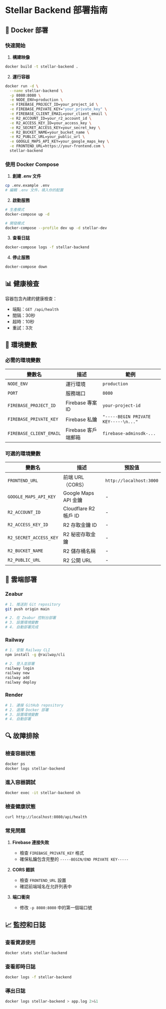 # Stellar Backend 部署指南

## 🐳 Docker 部署

### 快速開始

1. **構建映像**
```bash
docker build -t stellar-backend .
```

2. **運行容器**
```bash
docker run -d \
  --name stellar-backend \
  -p 8080:8080 \
  -e NODE_ENV=production \
  -e FIREBASE_PROJECT_ID=your_project_id \
  -e FIREBASE_PRIVATE_KEY="your_private_key" \
  -e FIREBASE_CLIENT_EMAIL=your_client_email \
  -e R2_ACCOUNT_ID=your_r2_account_id \
  -e R2_ACCESS_KEY_ID=your_access_key \
  -e R2_SECRET_ACCESS_KEY=your_secret_key \
  -e R2_BUCKET_NAME=your_bucket_name \
  -e R2_PUBLIC_URL=your_public_url \
  -e GOOGLE_MAPS_API_KEY=your_google_maps_key \
  -e FRONTEND_URL=https://your-frontend.com \
  stellar-backend
```

### 使用 Docker Compose

1. **創建 .env 文件**
```bash
cp .env.example .env
# 編輯 .env 文件，填入你的配置
```

2. **啟動服務**
```bash
# 生產模式
docker-compose up -d

# 開發模式
docker-compose --profile dev up -d stellar-dev
```

3. **查看日誌**
```bash
docker-compose logs -f stellar-backend
```

4. **停止服務**
```bash
docker-compose down
```

## 📊 健康檢查

容器包含內建的健康檢查：
- 端點：`GET /api/health`
- 間隔：30秒
- 超時：10秒
- 重試：3次

## 🔧 環境變數

### 必需的環境變數

| 變數名 | 描述 | 範例 |
|--------|------|------|
| `NODE_ENV` | 運行環境 | `production` |
| `PORT` | 服務端口 | `8080` |
| `FIREBASE_PROJECT_ID` | Firebase 專案 ID | `your-project-id` |
| `FIREBASE_PRIVATE_KEY` | Firebase 私鑰 | `"-----BEGIN PRIVATE KEY-----\n..."` |
| `FIREBASE_CLIENT_EMAIL` | Firebase 客戶端郵箱 | `firebase-adminsdk-...` |

### 可選的環境變數

| 變數名 | 描述 | 預設值 |
|--------|------|--------|
| `FRONTEND_URL` | 前端 URL（CORS） | `http://localhost:3000` |
| `GOOGLE_MAPS_API_KEY` | Google Maps API 金鑰 | - |
| `R2_ACCOUNT_ID` | Cloudflare R2 帳戶 ID | - |
| `R2_ACCESS_KEY_ID` | R2 存取金鑰 ID | - |
| `R2_SECRET_ACCESS_KEY` | R2 秘密存取金鑰 | - |
| `R2_BUCKET_NAME` | R2 儲存桶名稱 | - |
| `R2_PUBLIC_URL` | R2 公開 URL | - |

## 🚀 雲端部署

### Zeabur
```bash
# 1. 推送到 Git repository
git push origin main

# 2. 在 Zeabur 控制台部署
# 3. 設置環境變數
# 4. 自動部署完成
```

### Railway
```bash
# 1. 安裝 Railway CLI
npm install -g @railway/cli

# 2. 登入並部署
railway login
railway new
railway add
railway deploy
```

### Render
```bash
# 1. 連接 GitHub repository
# 2. 選擇 Docker 部署
# 3. 設置環境變數
# 4. 自動部署
```

## 🔍 故障排除

### 檢查容器狀態
```bash
docker ps
docker logs stellar-backend
```

### 進入容器調試
```bash
docker exec -it stellar-backend sh
```

### 檢查健康狀態
```bash
curl http://localhost:8080/api/health
```

### 常見問題

1. **Firebase 連接失敗**
   - 檢查 `FIREBASE_PRIVATE_KEY` 格式
   - 確保私鑰包含完整的 `-----BEGIN/END PRIVATE KEY-----`

2. **CORS 錯誤**
   - 檢查 `FRONTEND_URL` 設置
   - 確認前端域名在允許列表中

3. **端口衝突**
   - 修改 `-p 8080:8080` 中的第一個端口號

## 📈 監控和日誌

### 查看資源使用
```bash
docker stats stellar-backend
```

### 查看即時日誌
```bash
docker logs -f stellar-backend
```

### 導出日誌
```bash
docker logs stellar-backend > app.log 2>&1
```